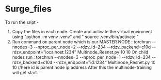 # Surge_files
To run the sript - 
1. Copy the files in each node. Create and  activate the virtual environent using "python -m venv .venv" and
 " source .venv/bin/activate "
2. Run command on parent node which is our MASTER NODE :
        torchrun --nnodes=3 --nproc_per_node=2 --rdzv_id=234 --rdzv_backend=c10d --rdzv_endpoint="localhost:1234" Multinode_Resnet.py 10 10
   On child nodes run :
        torchrun --nnodes=3 --nproc_per_node=1 --rdzv_id=234 --rdzv_backend=c10d --rdzv_endpoint="id:1234" Multinode_Resnet.py 10 10
   //here id is parent node ip address
   After this the multinode-training will get start.
